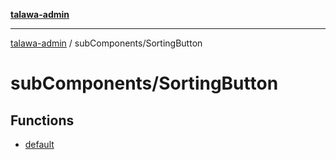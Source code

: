 [**talawa-admin**](../../README.md)

***

[talawa-admin](../../modules.md) / subComponents/SortingButton

# subComponents/SortingButton

## Functions

- [default](functions/default.md)
